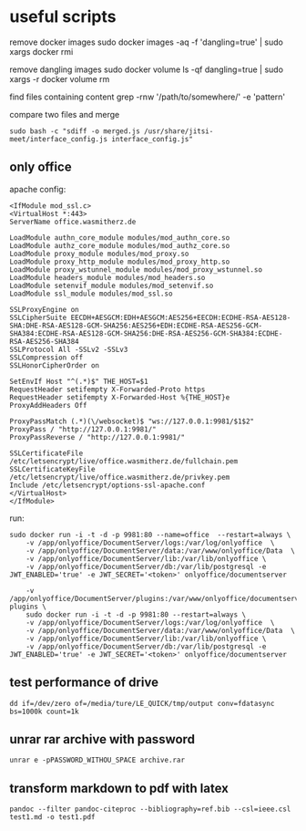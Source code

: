 # useful scripts

remove docker images
sudo docker images -aq -f 'dangling=true' | sudo  xargs docker rmi

remove dangling images
sudo docker volume ls -qf dangling=true | sudo  xargs -r docker volume rm

find files containing content
grep -rnw '/path/to/somewhere/' -e 'pattern'

compare two files and merge
```
sudo bash -c "sdiff -o merged.js /usr/share/jitsi-meet/interface_config.js interface_config.js"
```
## only office
apache config:
```
<IfModule mod_ssl.c>
<VirtualHost *:443>
ServerName office.wasmitherz.de

LoadModule authn_core_module modules/mod_authn_core.so
LoadModule authz_core_module modules/mod_authz_core.so
LoadModule proxy_module modules/mod_proxy.so
LoadModule proxy_http_module modules/mod_proxy_http.so
LoadModule proxy_wstunnel_module modules/mod_proxy_wstunnel.so
LoadModule headers_module modules/mod_headers.so
LoadModule setenvif_module modules/mod_setenvif.so
LoadModule ssl_module modules/mod_ssl.so

SSLProxyEngine on
SSLCipherSuite EECDH+AESGCM:EDH+AESGCM:AES256+EECDH:ECDHE-RSA-AES128-SHA:DHE-RSA-AES128-GCM-SHA256:AES256+EDH:ECDHE-RSA-AES256-GCM-SHA384:ECDHE-RSA-AES128-GCM-SHA256:DHE-RSA-AES256-GCM-SHA384:ECDHE-RSA-AES256-SHA384
SSLProtocol All -SSLv2 -SSLv3
SSLCompression off
SSLHonorCipherOrder on

SetEnvIf Host "^(.*)$" THE_HOST=$1
RequestHeader setifempty X-Forwarded-Proto https
RequestHeader setifempty X-Forwarded-Host %{THE_HOST}e
ProxyAddHeaders Off

ProxyPassMatch (.*)(\/websocket)$ "ws://127.0.0.1:9981/$1$2"
ProxyPass / "http://127.0.0.1:9981/"
ProxyPassReverse / "http://127.0.0.1:9981/"

SSLCertificateFile /etc/letsencrypt/live/office.wasmitherz.de/fullchain.pem
SSLCertificateKeyFile /etc/letsencrypt/live/office.wasmitherz.de/privkey.pem
Include /etc/letsencrypt/options-ssl-apache.conf
</VirtualHost>
</IfModule>
```

run:
```
sudo docker run -i -t -d -p 9981:80 --name=office  --restart=always \
    -v /app/onlyoffice/DocumentServer/logs:/var/log/onlyoffice  \
    -v /app/onlyoffice/DocumentServer/data:/var/www/onlyoffice/Data  \
    -v /app/onlyoffice/DocumentServer/lib:/var/lib/onlyoffice \
    -v /app/onlyoffice/DocumentServer/db:/var/lib/postgresql -e JWT_ENABLED='true' -e JWT_SECRET='<token>' onlyoffice/documentserver

    -v /app/onlyoffice/DocumentServer/plugins:/var/www/onlyoffice/documentserver/sdkjs-plugins \
    sudo docker run -i -t -d -p 9981:80 --restart=always \
    -v /app/onlyoffice/DocumentServer/logs:/var/log/onlyoffice  \
    -v /app/onlyoffice/DocumentServer/data:/var/www/onlyoffice/Data  \
    -v /app/onlyoffice/DocumentServer/lib:/var/lib/onlyoffice \
    -v /app/onlyoffice/DocumentServer/db:/var/lib/postgresql -e JWT_ENABLED='true' -e JWT_SECRET='<token>' onlyoffice/documentserver
```

## test performance of drive
```
dd if=/dev/zero of=/media/ture/LE_QUICK/tmp/output conv=fdatasync bs=1000k count=1k
```

## unrar rar archive with password
```
unrar e -pPASSWORD_WITHOU_SPACE archive.rar
```

## transform markdown to pdf with latex
```
pandoc --filter pandoc-citeproc --bibliography=ref.bib --csl=ieee.csl test1.md -o test1.pdf
```
